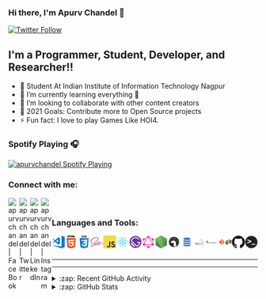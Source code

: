 ### Hi there, I'm Apurv Chandel 👋

[![Twitter Follow](https://img.shields.io/twitter/follow/apurvchandel?color=1DA1F2&logo=twitter&style=for-the-badge)](https://twitter.com/intent/follow?original_referer=https%3A%2F%2Fgithub.com%2Fapurvchandel&screen_name=apurvchandel)

## I'm a Programmer, Student, Developer, and Researcher!!

- 🔭 Student At Indian Institute of Information Technology Nagpur
- 🌱 I’m currently learning everything 🤣
- 👯 I’m looking to collaborate with other content creators
- 🥅 2021 Goals: Contribute more to Open Source projects
- ⚡ Fun fact: I love to play Games Like HOI4.

### Spotify Playing 🎧

[<img src="https://now-playing-apurvchandel.vercel.app/api/spotify-playing" alt="apurvchandel Spotify Playing" width="350" />](https://open.spotify.com/user/31uzzqubpokv23doc4g3uplrn464)

### Connect with me:

[<img align="left" alt="apurvchandel | FaceBook" width="22px" src="https://cdn.jsdelivr.net/npm/simple-icons@v3/icons/facebook.svg" />][facebook]
[<img align="left" alt="apurvchandel | Twitter" width="22px" src="https://cdn.jsdelivr.net/npm/simple-icons@v3/icons/twitter.svg" />][twitter]
[<img align="left" alt="apurvchandel | LinkedIn" width="22px" src="https://cdn.jsdelivr.net/npm/simple-icons@v3/icons/linkedin.svg" />][linkedin]
[<img align="left" alt="apurvchandel | Instagram" width="22px" src="https://cdn.jsdelivr.net/npm/simple-icons@v3/icons/instagram.svg" />][instagram]

<br />

### Languages and Tools:

[<img align="left" alt="Visual Studio Code" width="26px" src="https://raw.githubusercontent.com/github/explore/80688e429a7d4ef2fca1e82350fe8e3517d3494d/topics/visual-studio-code/visual-studio-code.png" />][webdevplaylist]
[<img align="left" alt="HTML5" width="26px" src="https://raw.githubusercontent.com/github/explore/80688e429a7d4ef2fca1e82350fe8e3517d3494d/topics/html/html.png" />][webdevplaylist]
[<img align="left" alt="CSS3" width="26px" src="https://raw.githubusercontent.com/github/explore/80688e429a7d4ef2fca1e82350fe8e3517d3494d/topics/css/css.png" />][cssplaylist]
[<img align="left" alt="Sass" width="26px" src="https://raw.githubusercontent.com/github/explore/80688e429a7d4ef2fca1e82350fe8e3517d3494d/topics/sass/sass.png" />][cssplaylist]
[<img align="left" alt="JavaScript" width="26px" src="https://raw.githubusercontent.com/github/explore/80688e429a7d4ef2fca1e82350fe8e3517d3494d/topics/javascript/javascript.png" />][jsplaylist]
[<img align="left" alt="React" width="26px" src="https://raw.githubusercontent.com/github/explore/80688e429a7d4ef2fca1e82350fe8e3517d3494d/topics/react/react.png" />][reactplaylist]
[<img align="left" alt="Gatsby" width="26px" src="https://raw.githubusercontent.com/github/explore/e94815998e4e0713912fed477a1f346ec04c3da2/topics/gatsby/gatsby.png" />][webdevplaylist]
[<img align="left" alt="GraphQL" width="26px" src="https://raw.githubusercontent.com/github/explore/80688e429a7d4ef2fca1e82350fe8e3517d3494d/topics/graphql/graphql.png" />][webdevplaylist]
[<img align="left" alt="Node.js" width="26px" src="https://raw.githubusercontent.com/github/explore/80688e429a7d4ef2fca1e82350fe8e3517d3494d/topics/nodejs/nodejs.png" />][webdevplaylist]
[<img align="left" alt="Deno" width="26px" src="https://raw.githubusercontent.com/github/explore/361e2821e2dea67711cde99c9c40ed357061cf27/topics/deno/deno.png" />][webdevplaylist]
[<img align="left" alt="SQL" width="26px" src="https://raw.githubusercontent.com/github/explore/80688e429a7d4ef2fca1e82350fe8e3517d3494d/topics/sql/sql.png" />][webdevplaylist]
[<img align="left" alt="MySQL" width="26px" src="https://raw.githubusercontent.com/github/explore/80688e429a7d4ef2fca1e82350fe8e3517d3494d/topics/mysql/mysql.png" />][webdevplaylist]
[<img align="left" alt="MongoDB" width="26px" src="https://raw.githubusercontent.com/github/explore/80688e429a7d4ef2fca1e82350fe8e3517d3494d/topics/mongodb/mongodb.png" />][webdevplaylist]
[<img align="left" alt="Git" width="26px" src="https://raw.githubusercontent.com/github/explore/80688e429a7d4ef2fca1e82350fe8e3517d3494d/topics/git/git.png" />][webdevplaylist]
[<img align="left" alt="GitHub" width="26px" src="https://raw.githubusercontent.com/github/explore/78df643247d429f6cc873026c0622819ad797942/topics/github/github.png" />][webdevplaylist]
[<img align="left" alt="Terminal" width="26px" src="https://raw.githubusercontent.com/github/explore/80688e429a7d4ef2fca1e82350fe8e3517d3494d/topics/terminal/terminal.png" />][webdevplaylist]

<br />
<br />

---
---

<details>
  <summary>:zap: Recent GitHub Activity</summary>
  
<!--START_SECTION:activity-->
1. ❌ Closed PR [#1](https://github.com/apurvchandel/build-responsive-website/pull/1) in [apurvchandel/build-responsive-website](https://github.com/apurvchandel/build-responsive-website)
2. ❗️ Closed issue [#4](https://github.com/apurvchandel/apurvchandel-vscode-theme/issues/4) in [apurvchandel/apurvchandel-vscode-theme](https://github.com/apurvchandel/apurvchandel-vscode-theme)
3. 🗣 Commented on [#4](https://github.com/apurvchandel/apurvchandel-vscode-theme/issues/4) in [apurvchandel/apurvchandel-vscode-theme](https://github.com/apurvchandel/apurvchandel-vscode-theme)
4. 🎉 Merged PR [#7](https://github.com/apurvchandel/apurvchandel-vscode-theme/pull/7) in [apurvchandel/apurvchandel-vscode-theme](https://github.com/apurvchandel/apurvchandel-vscode-theme)
5. ❗️ Closed issue [#6](https://github.com/apurvchandel/apurvchandel-vscode-theme/issues/6) in [apurvchandel/apurvchandel-vscode-theme](https://github.com/apurvchandel/apurvchandel-vscode-theme)
<!--END_SECTION:activity-->

</details>

<details>
  <summary>:zap: GitHub Stats</summary>

  <img align="left" alt="apurvchandel's GitHub Stats" src="https://github-readme-stats.apurvchandel.vercel.app/api?username=apurvchandel&show_icons=true&hide_border=true" />

</details>

[twitter]: https://twitter.com/apurvchandel
[facebook]: https://facebook.com/apurvschandel
[instagram]: https://instagram.com/apurvchandel
[linkedin]: https://linkedin.com/in/apurvchandel
[webdevplaylist]: https://www.youtube.com/playlist?list=PLkwxH9e_vrAJ0WbEsFA9W3I1W-g_BTsbt
[jsplaylist]: https://www.youtube.com/playlist?list=PLkwxH9e_vrALRJKu7wfXby3MKeflhTu6B
[cssplaylist]: https://www.youtube.com/playlist?list=PLkwxH9e_vrALSdvZuEh6gqQdmDoDIoqz4
[reactplaylist]: https://www.youtube.com/playlist?list=PLkwxH9e_vrAK4TdffpxKY3QGyHCpxFcQ0
